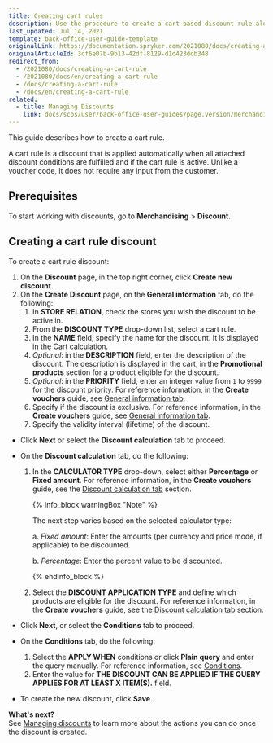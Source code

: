 ```yaml
---
title: Creating cart rules
description: Use the procedure to create a cart-based discount rule along with its conditions in the Back Office.
last_updated: Jul 14, 2021
template: back-office-user-guide-template
originalLink: https://documentation.spryker.com/2021080/docs/creating-a-cart-rule
originalArticleId: 3cf6e07b-9b13-42df-8129-d1d423ddb348
redirect_from:
  - /2021080/docs/creating-a-cart-rule
  - /2021080/docs/en/creating-a-cart-rule
  - /docs/creating-a-cart-rule
  - /docs/en/creating-a-cart-rule
related:
  - title: Managing Discounts
    link: docs/scos/user/back-office-user-guides/page.version/merchandising/discount/managing-discounts.html
---
```


This guide describes how to create a cart rule.

A cart rule is a discount that is applied automatically when all attached discount conditions are fulfilled and if the cart rule is active. Unlike a voucher code, it does not require any input from the customer.

## Prerequisites

To start working with discounts, go to **Merchandising** > **Discount**.

## Creating a cart rule discount

To create a cart rule discount:
1. On the **Discount** page, in the top right corner, click **Create new discount**.
2. On the **Create Discount** page, on the **General information** tab, do the following:
    1. In **STORE RELATION**, check the stores you wish the discount to be active in.
    2. From the **DISCOUNT TYPE** drop-down list, select a cart rule.
    3. In the **NAME** field, specify the name for the discount. It is displayed in the Cart calculation.
    4. _Optional_: in the **DESCRIPTION** field, enter the description of the discount. The description is displayed in the cart, in the **Promotional products** section for a product eligible for the discount.
    5. _Optional_: in the **PRIORITY** field, enter an integer value from `1` to `9999` for the discount priority. For reference information, in the **Create vouchers** guide, see [General information tab](/docs/scos/user/back-office-user-guides/{{page.version}}/merchandising/discount/creating-vouchers.html#general-information-tab).
    6. Specify if the discount is exclusive. For reference information, in the **Create vouchers** guide, see [General information tab](/docs/scos/user/back-office-user-guides/{{page.version}}/merchandising/discount/creating-vouchers.html#general-information-tab).
    7. Specify the validity interval (lifetime) of the discount.
* Click **Next** or select the **Discount calculation** tab to proceed.

* On the **Discount calculation** tab, do the following:
    1.  In the **CALCULATOR TYPE** drop-down, select either **Percentage** or **Fixed amount**. For reference information, in the **Create vouchers** guide, see the [Discount calculation tab](/docs/scos/user/back-office-user-guides/{{page.version}}/merchandising/discount/creating-vouchers.html#discount-calculation-tab) section.

        {% info_block warningBox "Note" %}

        The next step varies based on the selected calculator type:

          a. *Fixed amount*: Enter the amounts (per currency and price mode, if applicable) to be discounted.

          b. *Percentage*: Enter the percent value to be discounted.

        {% endinfo_block %}

    2. Select the **DISCOUNT APPLICATION TYPE** and define which products are eligible for the discount. For reference information, in the **Create vouchers** guide, see the [Discount calculation tab](/docs/scos/user/back-office-user-guides/{{page.version}}/merchandising/discount/creating-vouchers.html#discount-calculation-tab) section.
 * Click **Next**, or select the **Conditions** tab to proceed.
 * On the **Conditions** tab, do the following:
    1. Select the **APPLY WHEN** conditions or click **Plain query** and enter the query manually. For reference information, see [Conditions](/docs/scos/user/back-office-user-guides/{{page.version}}/merchandising/discount/creating-vouchers.html#conditions).
    2. Enter the value for **THE DISCOUNT CAN BE APPLIED IF THE QUERY APPLIES FOR AT LEAST X ITEM(S).** field.
* To create the new discount, click **Save**.


**What's next?**
<br>See [Managing discounts](/docs/scos/user/back-office-user-guides/{{page.version}}/merchandising/discount/managing-discounts.html) to learn more about the actions you can do once the discount is created.
